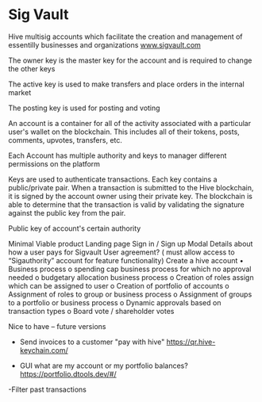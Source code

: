 # Sig Vault

Hive multisig accounts which facilitate the creation and management of essentilly businesses and organizations
www.sigvault.com

The owner key is the master key for the account and is required to change the other keys

The active key is used to make transfers and place orders in the internal market

The posting key is used for posting and voting

An account is a container for all of the activity associated with a particular user's wallet on the blockchain. This includes all of their tokens, posts, comments, upvotes, transfers, etc.

Each Account has multiple authority and keys to manager different permissions on the platform

Keys are used to authenticate transactions. Each key contains a public/private pair. When a transaction is submitted to the Hive blockchain, it is signed by the account owner using their private key. The blockchain is able to determine that the transaction is valid by validating the signature against the public key from the pair.

Public key of account's certain authority

Minimal Viable product
Landing page
Sign in / Sign up Modal
Details about how a user pays for Sigvault
User agreement? ( must allow access to “Sigauthority” account for feature functionality)
Create a hive account
• Business process
o spending cap business process for which no approval needed
o budgetary allocation business process
o Creation of roles assign which can be assigned to user
o Creation of portfolio of accounts
o Assignment of roles to group or business process
o Assignment of groups to a portfolio or business process
o Dynamic approvals based on transaction types
o Board vote / shareholder votes

Nice to have – future versions

- Send invoices to a customer "pay with hive"
  https://qr.hive-keychain.com/

- GUI what are my account or my portfolio balances?
  https://portfolio.dtools.dev/#/

-Filter past transactions
